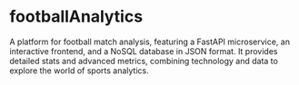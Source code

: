 # footballAnalytics
A platform for football match analysis, featuring a FastAPI microservice, an interactive frontend, and a NoSQL database in JSON format. It provides detailed stats and advanced metrics, combining technology and data to explore the world of sports analytics.
